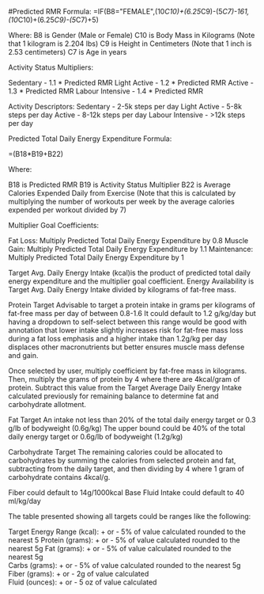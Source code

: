 #Predicted RMR Formula:
=IF(B8="FEMALE",(10*C10)+(6.25*C9)-(5*C7)-161,(10*C10)+(6.25*C9)-(5*C7)+5)

Where: 
B8 is Gender (Male or Female)
C10 is Body Mass in Kilograms (Note that 1 kilogram is 2.204 lbs)
C9 is Height in Centimeters (Note that 1 inch is 2.53 centimeters)
C7 is Age in years

Activity Status Multipliers:

Sedentary - 1.1 * Predicted RMR 
Light Active - 1.2 * Predicted RMR
Active - 1.3 * Predicted RMR
Labour Intensive - 1.4 * Predicted RMR

Activity Descriptors:
Sedentary - 2-5k steps per day
Light Active - 5-8k steps per day
Active - 8-12k steps per day
Labour Intensive - >12k steps per day

Predicted Total Daily Energy Expenditure Formula:

=(B18*B19+B22)

Where:

B18 is Predicted RMR
B19 is Activity Status Multiplier
B22 is Average Calories Expended Daily from Exercise (Note that this is calculated by multiplying the number of workouts per week by the average calories expended per workout divided by 7)

Multiplier Goal Coefficients:

Fat Loss: Multiply Predicted Total Daily Energy Expenditure by 0.8
Muscle Gain: Multiply Predicted Total Daily Energy Expenditure by 1.1
Maintenance: Multiply Predicted Total Daily Energy Expenditure by 1

Target Avg. Daily Energy Intake (kcal)is the product of predicted total daily energy expenditure and the multiplier goal coefficient.
Energy Availability is Target Avg. Daily Energy Intake divided by kilograms of fat-free mass.

Protein Target
Advisable to target a protein intake in grams per kilograms of fat-free mass per day of between 0.8-1.6
It could default to 1.2 g/kg/day but having a dropdown to self-select between this range would be good with annotation that lower intake slightly increases risk for fat-free mass loss during a fat loss emphasis and a higher intake than 1.2g/kg per day displaces other macronutrients but better ensures muscle mass defense and gain.

Once selected by user, multiply coefficient by fat-free mass in kilograms. Then, multiply the grams of protein by 4 where there are 4kcal/gram of protein. 
Subtract this value from the Target Average Daily Energy Intake calculated previously for remaining balance to determine fat and carbohydrate allotment.

Fat Target
An intake not less than 20% of the total daily energy target or 0.3 g/lb of bodyweight (0.6g/kg)
The upper bound could be 40% of the total daily energy target or 0.6g/lb of bodyweight (1.2g/kg)

Carbohydrate Target
The remaining calories could be allocated to carbohydrates by summing the calories from selected protein and fat, subtracting from the daily target, and then dividing by 4 where 1 gram of carbohydrate contains 4kcal/g.

Fiber could default to 14g/1000kcal
Base Fluid Intake could default to 40 ml/kg/day


The table presented showing all targets could be ranges like the following:
	
Target Energy Range (kcal):	+ or - 5% of value calculated rounded to the nearest 5
Protein (grams): + or - 5% of value calculated rounded to the nearest 5g
Fat (grams): + or - 5% of value calculated rounded to the nearest 5g	
Carbs (grams): + or - 5% of value calculated rounded to the nearest 5g			
Fiber (grams): + or - 2g of value calculated			
Fluid (ounces):	+ or - 5 oz of value calculated	


